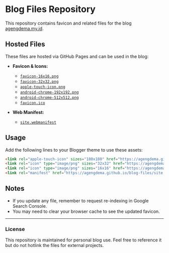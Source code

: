 # Blog Files Repository

This repository contains favicon and related files for the blog [agengdema.my.id](https://agengdema.my.id).

## Hosted Files

These files are hosted via GitHub Pages and can be used in the blog:

- **Favicon & Icons:**
  - [`favicon-16x16.png`](https://agengdema.github.io/blog-files/favicon-16x16.png)
  - [`favicon-32x32.png`](https://agengdema.github.io/blog-files/favicon-32x32.png)
  - [`apple-touch-icon.png`](https://agengdema.github.io/blog-files/apple-touch-icon.png)
  - [`android-chrome-192x192.png`](https://agengdema.github.io/blog-files/android-chrome-192x192.png)
  - [`android-chrome-512x512.png`](https://agengdema.github.io/blog-files/android-chrome-512x512.png)
  - [`favicon.ico`](https://agengdema.github.io/blog-files/favicon.ico)

- **Web Manifest:**
  - [`site.webmanifest`](https://agengdema.github.io/blog-files/site.webmanifest)

## Usage

Add the following lines to your Blogger theme to use these assets:

```html
<link rel="apple-touch-icon" sizes="180x180" href="https://agengdema.github.io/blog-files/apple-touch-icon.png"/>
<link rel="icon" type="image/png" sizes="32x32" href="https://agengdema.github.io/blog-files/favicon-32x32.png"/>
<link rel="icon" type="image/png" sizes="16x16" href="https://agengdema.github.io/blog-files/favicon-16x16.png"/>
<link rel="manifest" href="https://agengdema.github.io/blog-files/site.webmanifest"/>
```

## Notes
- If you update any file, remember to request re-indexing in Google Search Console.
- You may need to clear your browser cache to see the updated favicon.

---

### License
This repository is maintained for personal blog use. Feel free to reference it but do not hotlink the files for external projects.

